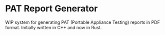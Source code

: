 # PAT Report Generator

WIP system for generating PAT (Portable Appliance Testing) reports in PDF format. Initially written in C++ and now in Rust.